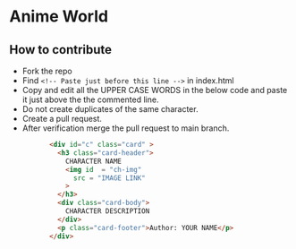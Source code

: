 # Anime World

## How to contribute
- Fork the repo
- Find ```<!-- Paste just before this line -->``` in index.html
- Copy and edit all the UPPER CASE WORDS in the below code and paste it just above the the commented line.
- Do not create duplicates of the same character.
- Create a pull request.
- After verification merge the pull request to main branch.

  
```html
          <div id="c" class="card" >
            <h3 class="card-header">
              CHARACTER NAME
              <img id  = "ch-img"
                src = "IMAGE LINK"
              >
            </h3>
            <div class="card-body">
              CHARACTER DESCRIPTION
            </div>
            <p class="card-footer">Author: YOUR NAME</p>
          </div>





```
